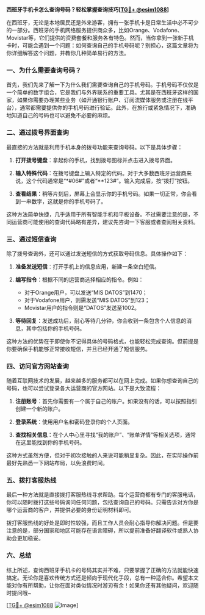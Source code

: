 **西班牙手机卡怎么查询号码？轻松掌握查询技巧[[TG💪+ @esim1088](https://t.me/s/esim1088)]**

在西班牙，无论是本地居民还是外来游客，拥有一张手机卡是日常生活中必不可少的一部分。西班牙的手机网络服务提供商众多，比如Orange、Vodafone、Movistar等，它们提供的资费套餐和服务各有特色。然而，当你拿到一张新手机卡时，可能会遇到一个问题：如何查询自己的手机号码呢？别担心，这篇文章将为你详细解答这个问题，并教你几种简单易行的方法。

### 一、为什么需要查询号码？

首先，我们先来了解一下为什么我们需要查询自己的手机号码。手机号码不仅仅是一个简单的数字组合，它是我们与外界联系的重要工具。尤其是在西班牙这样的国家，如果你需要办理某些业务（如开通银行账户、订阅流媒体服务或注册在线平台），通常都需要提供你的手机号码进行验证。此外，在旅行或紧急情况下，准确地知道自己的号码也可以避免不必要的麻烦。

### 二、通过拨号界面查询

最直接的方法就是利用手机本身的拨号功能来查询号码。以下是具体步骤：

1. **打开拨号键盘**：拿起你的手机，找到拨号图标并点击进入拨号界面。
   
2. **输入特殊代码**：在拨号键盘上输入特定的代码。对于大多数西班牙运营商来说，这个代码通常是“*#06#”或者“**123#”。输入完成后，按“拨打”按钮。

3. **查看结果**：稍等片刻后，屏幕上会显示你的手机号码。如果一切正常，你会看到一串数字，这就是你的手机号码了。

这种方法简单快捷，几乎适用于所有智能手机和平板设备。不过需要注意的是，不同运营商可能使用的查询代码略有差异，建议先咨询一下客服或者查阅相关资料。

### 三、通过短信查询

除了拨号查询外，还可以通过发送短信的方式获取号码信息。具体操作如下：

1. **准备发送短信**：打开手机上的信息应用，新建一条空白短信。

2. **编写指令**：根据不同的运营商选择相应的指令。例如：
   - 对于Orange用户，可以发送“MIS DATOS”到1470；
   - 对于Vodafone用户，则需发送“MIS DATOS”到123；
   - Movistar用户的指令则是“DATOS”发送至1002。

3. **等待回复**：发送成功后，耐心等待几分钟，你会收到一条包含个人信息的消息，其中包括你的手机号码。

这种方法的优势在于即使你不记得具体的号码格式，也能轻松完成查询。但前提是你要确保手机能够正常接收短信，并且已经开通了短信服务。

### 四、访问官方网站查询

随着互联网技术的发展，越来越多的服务都可以在网上完成。如果你想查询自己的号码，也可以尝试登录各大运营商的官方网站。以下是大致流程：

1. **注册账号**：首先你需要有一个属于自己的账户。如果没有的话，可以按照指引创建一个新的账户。

2. **登录系统**：使用用户名和密码登录你的个人页面。

3. **查找相关信息**：在个人中心里寻找“我的账户”、“账单详情”等相关选项，通常在这里能找到你的手机号码。

这种方式虽然方便，但对于初次接触的人来说可能稍显复杂。因此，在实际操作前最好先熟悉一下网站布局，以免浪费时间。

### 五、拨打客服热线

最后一种方法就是直接拨打客服热线寻求帮助。每个运营商都有专门的客服电话，你可以随时拨打这些号码询问任何问题，包括查询自己的号码。只需告诉对方你是哪个运营商的客户，并提供必要的身份证明材料即可。

拨打客服热线的好处是即时性较强，而且工作人员会耐心指导你解决问题。但是要注意的是，部分国家和地区可能存在语言障碍，所以提前准备好翻译软件或熟人协助会更加稳妥。

### 六、总结

综上所述，查询西班牙手机卡的号码其实并不难，只要掌握了正确的方法就能快速搞定。无论你是喜欢传统方式还是倾向于现代化手段，总有一种适合你。希望本文能对你有所帮助，让你在面对类似情况时游刃有余！如果你还有其他疑问，欢迎随时提问哦~

[[TG💪+ @esim1088](https://t.me/s/esim1088) ![Image](https://i.postimg.cc/4NQfJmqS/Snipaste-2025-05-13-00-14-12.png)]
